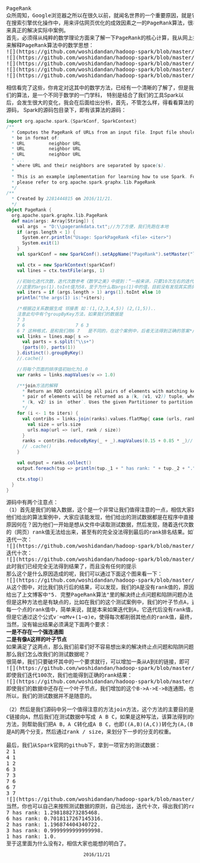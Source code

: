    <pre>PageRank
众所周知，Google浏览器之所以在很久以前，就闻名世界的一个重要原因，就是它的用来体现网页的相关性和重要性，
在搜索引擎优化操作中，用来评估网页优化的成效因素之一的PageRank算法，很早就已经了解过该算法，现在结合Spark，
来真正的解决实际中案例。
首先，必须得从纯粹的数学理论方面来了解一下PageRank的核心计算，我从网上找了一篇前辈们写的很好的博客（[原博客链接](http://blog.csdn.net/ZCF1002797280/article/details/50254069) ），
来解释PageRank算法中的数学思想：
![](https://github.com/woshidandan/hadoop-spark/blob/master/picture/pagerank2.png)
![](https://github.com/woshidandan/hadoop-spark/blob/master/picture/pagerank3.png)
![](https://github.com/woshidandan/hadoop-spark/blob/master/picture/pagerank4.png)
![](https://github.com/woshidandan/hadoop-spark/blob/master/picture/pagerank5.png)
![](https://github.com/woshidandan/hadoop-spark/blob/master/picture/pagerank6.png)
</pre>
相信看完了这些，你肯定对这其中的数学方法，已经有一个清晰的了解了，但是我们的算法，是一个不同于数学的一门学科，
特别是结合了我们的工具Spark以后，会发生很大的变化，我会在后面给出分析，首先，不管怎么样，得看看算法的源码，
Spark的源码包目录下，即有该算法的源码：
```scala
import org.apache.spark.{SparkConf, SparkContext}
/**
  * Computes the PageRank of URLs from an input file. Input file should
  * be in format of:
  * URL         neighbor URL
  * URL         neighbor URL
  * URL         neighbor URL
  * ...
  * where URL and their neighbors are separated by space(s).
  *
  * This is an example implementation for learning how to use Spark. For more conventional use,
  * please refer to org.apache.spark.graphx.lib.PageRank
  */
/**
  * Created by 2281444815 on 2016/11/21.
  */
object PageRank {
  org.apache.spark.graphx.lib.PageRank
  def main(args: Array[String]) {
    val args  = "D:\\pagerankdata.txt";//为了方便，我们先跑在本地
    if (args.length < 1) {
      System.err.println("Usage: SparkPageRank <file> <iter>")
      System.exit(1)
    }
    val sparkConf = new SparkConf().setAppName("PageRank").setMaster("local");

    val ctx = new SparkContext(sparkConf)
    val lines = ctx.textFile(args, 1)

    //初始化迭代次数，迭代次数参考《数学之美》中提到：“一般来讲，只要10次左右的迭代基本上就收敛了”
    //这里的args(1).toInt值为58，至于为什么取args(1)中的值，目前没有发现其实质的意义。
    val iters = if (args.length > 1) args(1).toInt else 10
    println("the args(1) is:"+iters);

    /*根据边关系数据生成 邻接表 如：(1,(2,3,4,5)) (2,(1,5))..
    注意此句中有个groupByKey方法，如果我们的数据是
    7 3
    7 6                   7 6 3
    6 7 这种格式，是和我们用6 7   是不同的，在这个案例中，后者无法得到正确的答案*/
    val links = lines.map{ s =>
      val parts = s.split("\\s+")
      (parts(0), parts(1))
    }.distinct().groupByKey()
    //.cache()

    //将每个页面的排序值初始化为1.0
    var ranks = links.mapValues(v => 1.0)

    /**join方法的解释
      * Return an RDD containing all pairs of elements with matching keys in `this` and `other`. Each
      * pair of elements will be returned as a (k, (v1, v2)) tuple, where (k, v1) is in `this` and
      * (k, v2) is in `other`. Uses the given Partitioner to partition the output RDD.
      */
    for (i <- 1 to iters) {
      val contribs = links.join(ranks).values.flatMap{ case (urls, rank) =>
        val size = urls.size
        urls.map(url => (url, rank / size))
      }
      ranks = contribs.reduceByKey(_ + _).mapValues(0.15 + 0.85 * _)//
      // .cache()
    }

    val output = ranks.collect()
    output.foreach(tup => println(tup._1 + " has rank: " + tup._2 + "."))

    ctx.stop()
  }
}
```
<pre>
源码中有两个注意点：
（1）首先是我们的输入数据，这个是一个非常让我们值得注意的一点，相信大家如果去看网上那些杂七杂八的博客，
他们给出的算法案例中，大家应该能发现，他们给出的测试数据都是在程序中直接跳过groupByKey这个方法所在的程序段，
原因何在？因为他们一开始是想从文件中读取测试数据，然后发现，随着迭代次数的增加，怎么出现越来越多的数据
的（网页）rank值无法给出来，甚至有的完全没法得到最后的rank排名结果。如下图中所示：
迭代一次：
![](https://github.com/woshidandan/hadoop-spark/blob/master/picture/pagerank7.png)
迭代十次：
![](https://github.com/woshidandan/hadoop-spark/blob/master/picture/pagerank8.png)
此时我们已经完全无法得到结果了，而且没有任何的提示
那么这个是什么原因造成的呢，我们可以通过下面这个图来看一下：
![](https://github.com/woshidandan/hadoop-spark/blob/master/picture/pagerank9.png)
从这个图中，对比我们执行后的结果，可以发现，我们的A是没有rank值的，原因在于，它相当于一个叶子节点，虽然我们的前辈们
给出了上文博客中"5. 完整PageRank算法"里的解决终止点问题和陷阱问题办法（当时我被这种解决方法都快感动哭了，太佩服他们了），
但是这种方法也是有缺点的，比如在我们的这个测试案例中，我们的叶子节点A，通过这个方法，不断的将自己的影响力扩大到整个数据的
每一个点的rank值中，简单来说，就是本来如果迭代到A，它迭代后没有rank值，理所当然，因为它不指向任何网页，也就是rank值最终会为0，
但是它通过这个公式v′=αMv+(1−α)e，使得每次都削弱其他点的rank值，最终，随着迭代次数的增多，将会没有rank的输出结果。
当然，没有输出结果必须满足下面两个要求：
<strong>一是不存在一个强连通图
二是有像A这样的叶子节点 </strong>
如果满足了这两点，那么我们前辈们好不容易想出来的解决终止点问题和陷阱问题办法，随着迭代次数的增多，反而起到了相反的效果。
那么我们怎么改我们的测试数据呢？
很简单，我们只要破坏其中的一个要求就行，可以增加一条从A到E的链接，即可
![](https://github.com/woshidandan/hadoop-spark/blob/master/picture/pagerank10.png) 
即使我们迭代100次，我们也能得到正确的rank结果：
![](https://github.com/woshidandan/hadoop-spark/blob/master/picture/pagerank11.png) 
即使我们的数据中还存在一个叶子节点，我们增加的这个B->A->E->B连通图，也能彻底的消除它对整体的影响，转而把它的值置为0，也即不显示
所以，我们的测试数据并不是随意的。

（2）然后是我们源码中另一个值得注意的方法join方法，这个方法的主要目的是实现合并，我们的测试数据中，如果我们想表达这种意思，B链接向A，
C链接向A，然后我们在测试数据中写成 A B C，如果是这种写法，该算法得到的结果不是正确结果，因为它只识别A B，A C 这样的输入，而我们的join
方法，则帮助我们把A B，A C转化成A B C，也即((A,B)(A,C))转化为(A,(B,C))，这样的话，我们的程序才能知道urls.size得到的数据，即为2,也就
是A的两个分支，然后通过rank / size，来划分下一步的分支的权重。

最后，我们从Spark官网的github下，拿到一项官方的测试数据：
2 1
4 1
1 2
6 3
7 3
7 6
6 7
3 7
![](https://github.com/woshidandan/hadoop-spark/blob/master/picture/pagerank1.png) 
当然，你也可以自己来按照测试数据的原则，自己给出，迭代十次，得出我们的rank结果:
7 has rank: 1.298188273285468.
6 has rank: 0.7018117267145316.
2 has rank: 1.196874404340722.
3 has rank: 0.9999999999999998.
1 has rank: 1.0.
至于这里面为什么没有2，相信大家也能想的明白了。</pre>
                                 2016/11/21
   
                          







